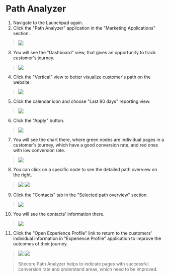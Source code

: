 # Path Analyzer

1. Navigate to the Launchpad again.
2. Click the "Path Analyzer" application in the "Marketing Applications" section.
> ![](./media/image17.png)

3. You will see the "Dashboard" view, that gives an opportunity to track customer's journey.
> ![](./media/image18.png)

4. Click the "Vertical" view to better visualize customer's path on the website.
> ![](./media/image19.png)

5. Click the calendar icon and choose "Last 90 days" reporting view.
> ![](./media/image20.png)

6. Click the "Apply" button.
> ![](./media/image21.png)

7. You will see the chart there, where green nodes are individual pages in a customer's journey, which have a good conversion rate, and red ones with low conversion rate.
> ![](./media/image22.png)

8. You can click on a specific node to see the detailed path overview on the right.
> ![](./media/image23.png)
> ![](./media/image24.png)
> 
9. Click the "Contacts" tab in the "Selected path overview" section.
> ![](./media/image25.png)

10. You will see the contacts' information there.
> ![](./media/image26.png)

11. Click the "Open Experience Profile" link to return to the customers' individual information in "Experience Profile" application to improve the outcomes of their journey. 
> ![](./media/image27.png)
> ![](./media/image28.png)


> Sitecore Path Analyzer helps to indicate pages with successful conversion rate and understand areas, which need to be improved.